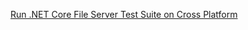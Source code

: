 [Run .NET Core File Server Test Suite on Cross Platform](https://github.com/microsoft/WindowsProtocolTestSuites/wiki/Run-.NET-Core-Test-Suite-on-Cross-Platforms)